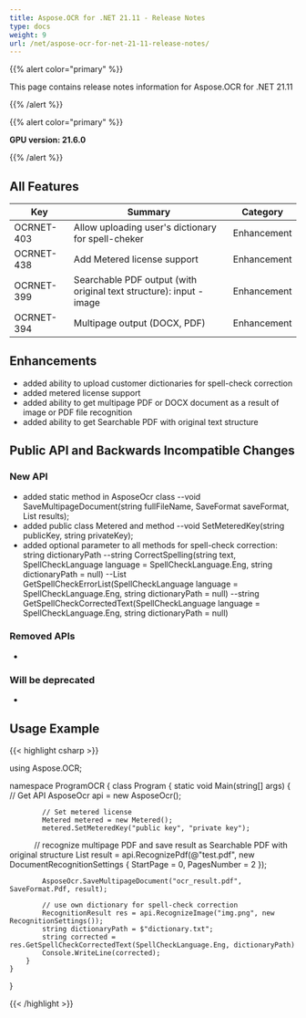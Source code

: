 ```yaml
---
title: Aspose.OCR for .NET 21.11 - Release Notes
type: docs
weight: 9
url: /net/aspose-ocr-for-net-21-11-release-notes/
---
```


{{% alert color="primary" %}}

This page contains release notes information for Aspose.OCR for .NET 21.11

{{% /alert %}}

{{% alert color="primary" %}}

**GPU version: 21.6.0**

{{% /alert %}}

## All Features

|Key|Summary|Category|
|---|---|---|
|OCRNET-403| Allow uploading user's dictionary for spell-cheker |Enhancement|
|OCRNET-438| Add Metered license support |Enhancement|
|OCRNET-399| Searchable PDF output (with original text structure): input - image |Enhancement|
|OCRNET-394| Multipage output (DOCX, PDF) |Enhancement|


## Enhancements

- added ability to upload customer dictionaries for spell-check correction
- added metered license support
- added ability to get multipage PDF or DOCX document as a result of image or PDF file recognition
- added ability to get Searchable PDF with original text structure


## Public API and Backwards Incompatible Changes

### New API

- added static method in AsposeOcr class
	--void SaveMultipageDocument(string fullFileName, SaveFormat saveFormat, List<RecognitionResult> results);
- added public class Metered and method
    --void SetMeteredKey(string publicKey, string privateKey);
- added optional parameter to all methods for spell-check correction: string dictionaryPath
	--string CorrectSpelling(string text, SpellCheckLanguage language = SpellCheckLanguage.Eng, string dictionaryPath = null)
    --List<SpellCheckError> GetSpellCheckErrorList(SpellCheckLanguage language = SpellCheckLanguage.Eng, string dictionaryPath = null)
    --string GetSpellCheckCorrectedText(SpellCheckLanguage language = SpellCheckLanguage.Eng, string dictionaryPath = null)



### Removed APIs

-  

### Will be deprecated

-

## Usage Example

{{< highlight csharp >}}


using Aspose.OCR;

namespace ProgramOCR
{
    class Program
    {
        static void Main(string[] args)
        {
            // Get API
            AsposeOcr api = new AsposeOcr();

            // Set metered license
            Metered metered = new Metered();
            metered.SetMeteredKey("public key", "private key");

            // recognize multipage PDF and save result as Searchable PDF with original structure
            List<RecognitionResult> result = api.RecognizePdf(@"test.pdf", new DocumentRecognitionSettings
            {
                StartPage = 0,
                PagesNumber = 2
            });

            AsposeOcr.SaveMultipageDocument("ocr_result.pdf", SaveFormat.Pdf, result);
			
            // use own dictionary for spell-check correction
            RecognitionResult res = api.RecognizeImage("img.png", new RecognitionSettings());
			string dictionaryPath = $"dictionary.txt";
			string corrected = res.GetSpellCheckCorrectedText(SpellCheckLanguage.Eng, dictionaryPath)
			Console.WriteLine(corrected);
        }
    }
}
	
{{< /highlight >}}
